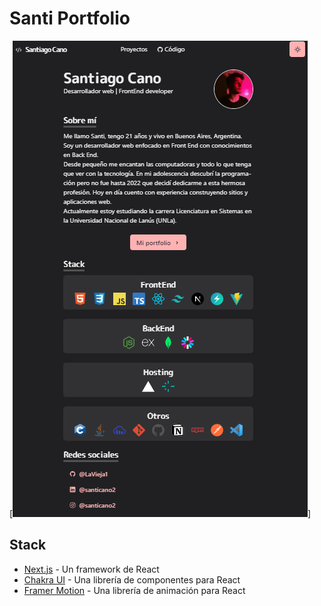 # Santi Portfolio

[]()

[![Foto](./doc/1.png)]

## Stack

- [Next.js](https://nextjs.org/) - Un framework de React
- [Chakra UI](https://chakra-ui.com/) - Una librería de componentes para React
- [Framer Motion](https://www.framer.com/motion/) - Una librería de animación para React
